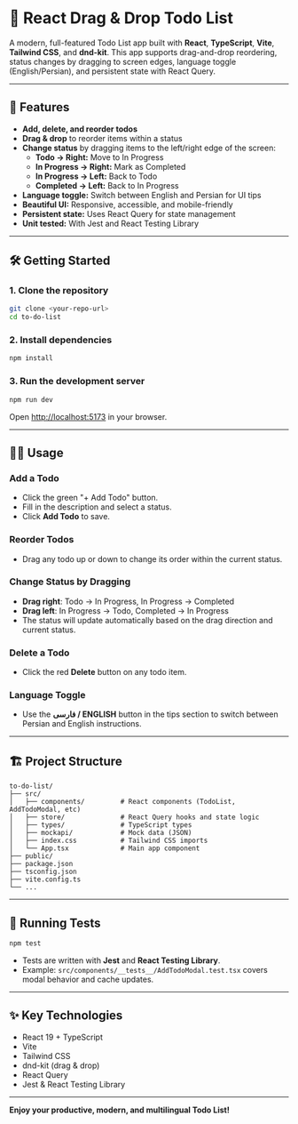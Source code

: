 # 📝 React Drag & Drop Todo List

A modern, full-featured Todo List app built with **React**, **TypeScript**, **Vite**, **Tailwind CSS**, and **dnd-kit**. This app supports drag-and-drop reordering, status changes by dragging to screen edges, language toggle (English/Persian), and persistent state with React Query.

---

## 🚀 Features

- **Add, delete, and reorder todos**
- **Drag & drop** to reorder items within a status
- **Change status** by dragging items to the left/right edge of the screen:
  - **Todo → Right:** Move to In Progress
  - **In Progress → Right:** Mark as Completed
  - **In Progress → Left:** Back to Todo
  - **Completed → Left:** Back to In Progress
- **Language toggle:** Switch between English and Persian for UI tips
- **Beautiful UI:** Responsive, accessible, and mobile-friendly
- **Persistent state:** Uses React Query for state management
- **Unit tested:** With Jest and React Testing Library

---

## 🛠️ Getting Started

### 1. **Clone the repository**
```sh
git clone <your-repo-url>
cd to-do-list
```

### 2. **Install dependencies**
```sh
npm install
```

### 3. **Run the development server**
```sh
npm run dev
```

Open [http://localhost:5173](http://localhost:5173) in your browser.

---

## 🧑‍💻 Usage

### **Add a Todo**
- Click the green "+ Add Todo" button.
- Fill in the description and select a status.
- Click **Add Todo** to save.

### **Reorder Todos**
- Drag any todo up or down to change its order within the current status.

### **Change Status by Dragging**
- **Drag right**: Todo → In Progress, In Progress → Completed
- **Drag left**: In Progress → Todo, Completed → In Progress
- The status will update automatically based on the drag direction and current status.

### **Delete a Todo**
- Click the red **Delete** button on any todo item.

### **Language Toggle**
- Use the **فارسی / ENGLISH** button in the tips section to switch between Persian and English instructions.

---

## 🏗️ Project Structure

```
to-do-list/
├── src/
│   ├── components/         # React components (TodoList, AddTodoModal, etc)
│   ├── store/              # React Query hooks and state logic
│   ├── types/              # TypeScript types
│   ├── mockapi/            # Mock data (JSON)
│   ├── index.css           # Tailwind CSS imports
│   └── App.tsx             # Main app component
├── public/
├── package.json
├── tsconfig.json
├── vite.config.ts
└── ...
```

---

## 🧪 Running Tests

```sh
npm test
```
- Tests are written with **Jest** and **React Testing Library**.
- Example: `src/components/__tests__/AddTodoModal.test.tsx` covers modal behavior and cache updates.

---

## ✨ Key Technologies
- React 19 + TypeScript
- Vite
- Tailwind CSS
- dnd-kit (drag & drop)
- React Query
- Jest & React Testing Library

---



**Enjoy your productive, modern, and multilingual Todo List!**
